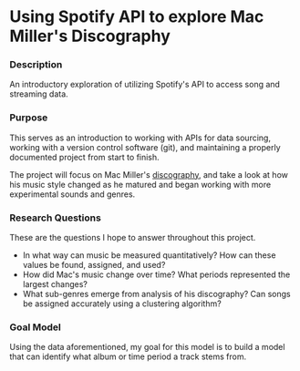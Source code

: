 # Using Spotify API to explore Mac Miller's Discography

### Description

An introductory exploration of utilizing Spotify's API to access song and streaming data.

### Purpose

This serves as an introduction to working with APIs for data sourcing, working with a version control software (git), and maintaining a properly documented project from start to finish.

The project will focus on Mac Miller's [discography](https://open.spotify.com/artist/4LLpKhyESsyAXpc4laK94U), and take a look at how his music style changed as he matured and began working with more experimental sounds and genres. 

### Research Questions

These are the questions I hope to answer throughout this project.

- In what way can music be measured quantitatively? How can these values be found, assigned, and used?
- How did Mac's music change over time? What periods represented the largest changes?
- What sub-genres emerge from analysis of his discography? Can songs be assigned accurately using a clustering algorithm?

### Goal Model

Using the data aforementioned, my goal for this model is to build a model that can identify what album or time period a track stems from. 
